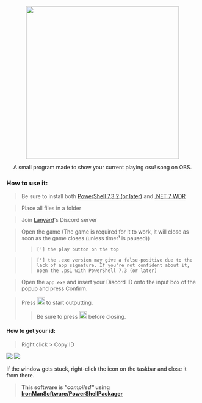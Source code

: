 <div align="center">
  <img width="400" src="https://user-images.githubusercontent.com/17398632/231942994-0ce362a2-b0cb-4484-9e16-ca15034c14cb.png">
  <p/>
  <p>A small program made to show your current playing osu! song on OBS.</p>
</div>

### How to use it:
> Be sure to install both [PowerShell 7.3.2 (or later)](https://github.com/PowerShell/PowerShell/releases/latest) and [.NET 7 WDR](https://dotnet.microsoft.com/pt-br/download/dotnet/thank-you/runtime-desktop-7.0.5-windows-x64-installer)

> Place all files in a folder

> Join [Lanyard](https://discord.gg/lanyard)'s Discord server

> Open the game (The game is required for it to work, it will close as soon as the game closes (unless timer¹ is paused)) 
>> `[¹] the play button on the top`

>> `[²] the .exe version may give a false-positive due to the lack of app signature. If you're not confident about it, open the .ps1 with PowerShell 7.3 (or later)`

> Open the `app.exe` and insert your Discord ID onto the input box of the popup and press Confirm.

> Press  <img width="20" height="20" src="https://user-images.githubusercontent.com/17398632/232096319-63fa6f14-77b8-402a-a80a-3fb9a70f9383.svg"> to start outputting.
>> Be sure to press <img width="20" height="20" src="https://user-images.githubusercontent.com/17398632/232096900-98505a8a-6070-4179-b07d-9a2427a0f237.svg"> before closing.


#### How to get your id:
> Right click > Copy ID

<img src="https://user-images.githubusercontent.com/17398632/231944353-aed4cd93-0088-4b9a-9599-b36d2f0a6fa9.png">
<img src="https://user-images.githubusercontent.com/17398632/231944367-8f966cdd-8fd8-4033-87d1-ee5cafe21347.png">

<p>If the window gets stuck, right-click the icon on the taskbar and close it from there.</p>

> **This software is _"compiled"_ using [IronManSoftware/PowerShellPackager](https://ironmansoftware.com/release/powershell-packager)**
